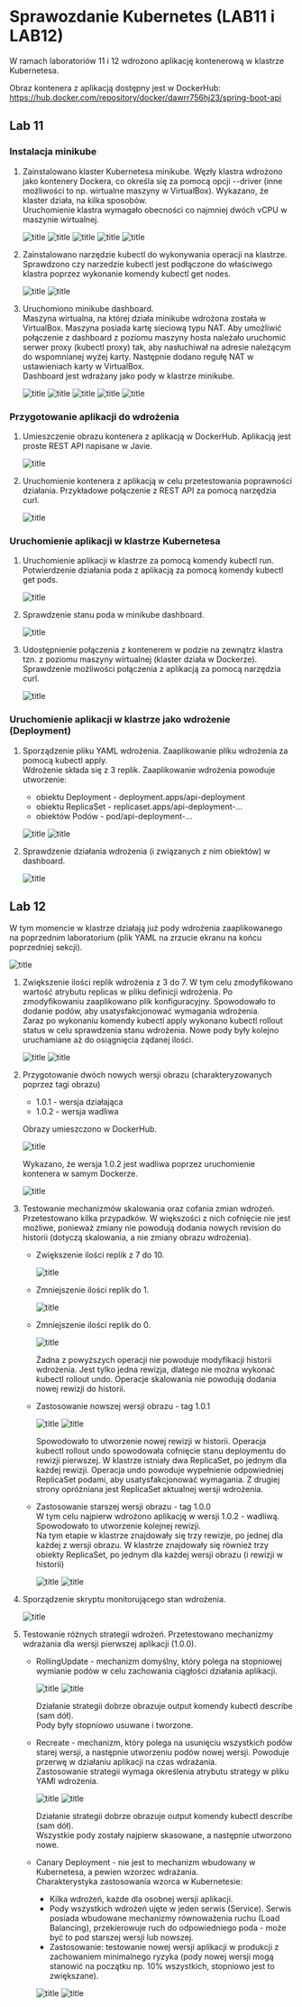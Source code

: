 # Sprawozdanie Kubernetes (LAB11 i LAB12)

W ramach laboratoriów 11 i 12 wdrożono aplikację kontenerową w klastrze Kubernetesa.

Obraz kontenera z aplikacją dostępny jest w DockerHub:  
https://hub.docker.com/repository/docker/dawrr756hj23/spring-boot-api

## Lab 11

### Instalacja minikube

1. Zainstalowano klaster Kubernetesa minikube. Węzły klastra wdrożono jako kontenery Dockera, co określa się za pomocą opcji --driver (inne możliwości to np. wirtualne maszyny w VirtualBox). Wykazano, że klaster działa, na kilka sposobów.  
Uruchomienie klastra wymagało obecności co najmniej dwóch vCPU w maszynie wirtualnej.


    ![title](../Lab11/cluster%20deployment/minikube1.png)
    ![title](../Lab11/cluster%20deployment/minikube2.png)
    ![title](../Lab11/cluster%20deployment/minikube3.png)
    ![title](../Lab11/cluster%20deployment/minikube4.png)
    ![title](../Lab11/cluster%20deployment/minikube5.png)


2. Zainstalowano narzędzie kubectl do wykonywania operacji na klastrze.
Sprawdzono czy narzedzie kubectl jest podłączone do właściwego klastra poprzez wykonanie komendy kubectl get nodes.

    ![title](../Lab11/cluster%20deployment/kubectl1.png)
    ![title](../Lab11/cluster%20deployment/kubectl2.png)

3. Uruchomiono minikube dashboard.  
 Maszyna wirtualna, na której działa minikube wdrożona została w VirtualBox. 
 Maszyna posiada kartę sieciową typu NAT. Aby umożliwić połączenie z dashboard z poziomu maszyny hosta należało uruchomić serwer proxy (kubectl proxy) tak, aby nasłuchiwał na adresie należącym do wspomnianej wyżej karty. Następnie dodano regułę NAT w ustawieniach karty w VirtualBox.  
Dashboard jest wdrażany jako pody w klastrze minikube.

    ![title](../Lab11/cluster%20deployment/dashboard1.png)
    ![title](../Lab11/cluster%20deployment/dashboard2.png)
    ![title](../Lab11/cluster%20deployment/dashboard3.png)
    ![title](../Lab11/cluster%20deployment/dashboard4.png)
    ![title](../Lab11/cluster%20deployment/dashboard5.png)

 ### Przygotowanie aplikacji do wdrożenia

 1. Umieszczenie obrazu kontenera z aplikacją w DockerHub. Aplikacją jest proste REST API napisane w Javie.

    ![title](../Lab11/app%20container/app1.png)

2. Uruchomienie kontenera z aplikacją w celu przetestowania poprawności działania. Przykładowe połączenie z REST API za pomocą narzędzia curl.

    ![title](../Lab11/app%20container/app2.png)

### Uruchomienie aplikacji w klastrze Kubernetesa

1. Uruchomienie aplikacji w klastrze za pomocą komendy kubectl run. Potwierdzenie działania poda z aplikacją za pomocą komendy kubectl get pods.

    ![title](../Lab11/kubernetes%20deployment/pod1.png)

2. Sprawdzenie stanu poda w minikube dashboard.

    ![title](../Lab11/kubernetes%20deployment/pod2.png)

3. Udostępnienie połączenia z kontenerem w podzie na zewnątrz klastra tzn. z poziomu maszyny wirtualnej (klaster działa w Dockerze). Sprawdzenie możliwości połączenia z aplikacją za pomocą narzędzia curl.

    ![title](../Lab11/kubernetes%20deployment/pod3.png)

### Uruchomienie aplikacji w klastrze jako wdrożenie (Deployment)

1. Sporządzenie pliku YAML wdrożenia. Zaaplikowanie pliku wdrożenia za pomocą kubectl apply.  
Wdrożenie składa się z 3 replik. Zaaplikowanie wdrożenia powoduje utworzenie:
    * obiektu Deployment - deployment.apps/api-deployment
    * obiektu ReplicaSet - replicaset.apps/api-deployment-...
    * obiektów Podów    - pod/api-deployment-...   

    ![title](../Lab11/kubernetes%20deployment/deployment3.png)
    ![title](../Lab11/kubernetes%20deployment/deployment1.png)

2. Sprawdzenie działania wdrożenia (i związanych z nim obiektów) w dashboard.

    ![title](../Lab11/kubernetes%20deployment/deployment2.png)

## Lab 12

W tym momencie w klastrze działają już pody wdrożenia zaaplikowanego na poprzednim laboratorium (plik YAML na zrzucie ekranu na końcu poprzedniej sekcji).

![title](screenshots/prepare/start.png)

1. Zwiększenie ilości replik wdrożenia z 3 do 7. W tym celu zmodyfikowano wartość atrybutu replicas w pliku definicji wdrożenia. Po zmodyfikowaniu zaaplikowano plik konfiguracyjny. Spowodowało to dodanie podów, aby usatysfakcjonować wymagania wdrożenia.  
Zaraz po wykonaniu komendy kubectl apply wykonano kubectl rollout status w celu sprawdzenia stanu wdrożenia. Nowe pody były kolejno uruchamiane aż do osiągnięcia żądanej ilości.

    ![title](screenshots/prepare/yaml.png)
    ![title](screenshots/prepare/scale.png)

2. Przygotowanie dwóch nowych wersji obrazu (charakteryzowanych poprzez tagi obrazu)
    * 1.0.1 - wersja działająca
    * 1.0.2 - wersja wadliwa

   Obrazy umieszczono w DockerHub.

   ![title](screenshots/prepare/repo.png)

   Wykazano, że wersja 1.0.2 jest wadliwa poprzez uruchomienie kontenera w samym Dockerze.

   ![title](screenshots/prepare/fail.png)

3. Testowanie mechanizmów skalowania oraz cofania zmian wdrożeń. Przetestowano kilka przypadków. W większości z nich cofnięcie nie jest możliwe, ponieważ zmiany nie powodują dodania nowych revision do historii (dotyczą skalowania, a nie zmiany obrazu wdrożenia).
    * Zwiększenie ilości replik z 7 do 10.

        ![title](screenshots/rollout/case1/screen.png)

    * Zmniejszenie ilości replik do 1.

        ![title](screenshots/rollout/case2/screen.png)

    * Zmniejszenie ilości replik do 0.

        ![title](screenshots/rollout/case3/screen.png)

        Żadna z powyższych operacji nie powoduje modyfikacji historii wdrożenia. Jest tylko jedna rewizja, dlatego nie można wykonać kubectl rollout undo. Operacje skalowania nie powodują dodania nowej rewizji do historii.

    * Zastosowanie nowszej wersji obrazu - tag 1.0.1

        ![title](screenshots/rollout/case4/screen1.png)
        ![title](screenshots/rollout/case4/screen2.png)

      Spowodowało to utworzenie nowej rewizji w historii. Operacja kubectl rollout undo spowodowała cofnięcie stanu deploymentu do rewizji pierwszej.
      W klastrze istniały dwa ReplicaSet, po jednym dla każdej rewizji. Operacja undo powoduje wypełnienie odpowiedniej ReplicaSet podami, aby usatysfakcjonować wymagania. Z drugiej strony opróżniana jest ReplicaSet aktualnej wersji wdrożenia.

    * Zastosowanie starszej wersji obrazu - tag 1.0.0  
      W tym celu najpierw wdrożono aplikację w wersji 1.0.2 - wadliwą.
      Spowodowało to utworzenie kolejnej rewizji.  
      Na tym etapie w klastrze znajdowały się trzy rewizje, po jednej dla każdej z wersji obrazu. W klastrze znajdowały się również trzy obiekty ReplicaSet, po jednym dla każdej wersji obrazu (i rewizji w historii)

        ![title](screenshots/rollout/case5/screen1.png)
        ![title](screenshots/rollout/case5/screen2.png)
    
4. Sporządzenie skryptu monitorującego stan wdrożenia.  

    ![title](screenshots/script/script.png)

5. Testowanie różnych strategii wdrożeń. Przetestowano mechanizmy wdrażania dla wersji pierwszej aplikacji (1.0.0).
    * RollingUpdate - mechanizm domyślny, który polega na stopniowej wymianie podów w celu zachowania ciągłości działania aplikacji.

        ![title](screenshots/strategy/rollingupdate1.png)
        ![title](screenshots/strategy/rollingupdate2.png)

        Działanie strategii dobrze obrazuje output komendy kubectl describe (sam dół).  
        Pody były stopniowo usuwane i tworzone.

    * Recreate - mechanizm, który polega na usunięciu wszystkich podów starej wersji, a następnie utworzeniu podów nowej wersji. Powoduje przerwę w działaniu aplikacji na czas wdrażania.  
    Zastosowanie strategii wymaga określenia atrybutu strategy w pliku YAMl wdrożenia.

        ![title](screenshots/strategy/recreate1.png)
        ![title](screenshots/strategy/recreate2.png)

        Działanie strategii dobrze obrazuje output komendy kubectl describe (sam dół).  
        Wszystkie pody zostały najpierw skasowane, a następnie utworzono nowe.

    * Canary Deployment - nie jest to mechanizm wbudowany w Kubernetesa, a pewien wzorzec wdrażania.  
    Charakterystyka zastosowania wzorca w Kubernetesie:
        * Kilka wdrożeń, każde dla osobnej wersji aplikacji.
        * Pody wszystkich wdrożeń ujęte w jeden serwis (Service). Serwis posiada wbudowane mechanizmy równoważenia ruchu (Load Balancing), przekierowuje ruch do odpowiedniego poda - może być to pod starszej wersji lub nowszej.
        * Zastosowanie: testowanie nowej wersji aplikacji w produkcji z zachowaniem minimalnego ryzyka (pody nowej wersji mogą stanowić na początku np. 10% wszystkich, stopniowo jest to zwiększane).

        ![title](screenshots/strategy/canary1.png)
        ![title](screenshots/strategy/canary2.png)
